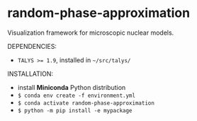 # random-phase-approximation
Visualization framework for microscopic nuclear models.

DEPENDENCIES:

- `TALYS >= 1.9`, installed in `~/src/talys/`

INSTALLATION:

- install **Miniconda** Python distribution
- `$ conda env create -f environment.yml`
- `$ conda activate random-phase-approximation`
- `$ python -m pip install -e mypackage`

